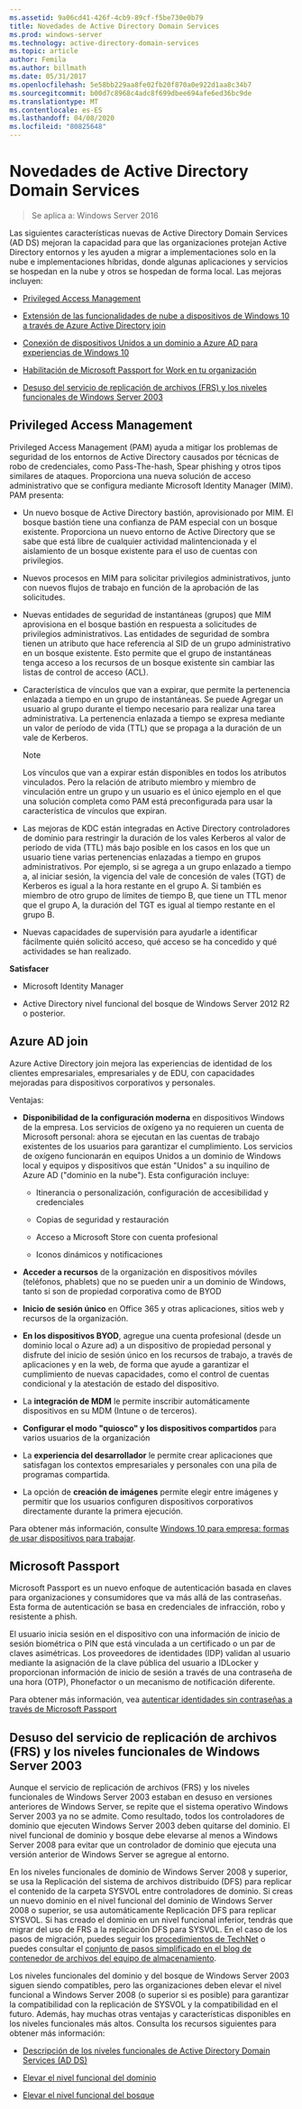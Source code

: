```yaml
---
ms.assetid: 9a06cd41-426f-4cb9-89cf-f5be730e0b79
title: Novedades de Active Directory Domain Services
ms.prod: windows-server
ms.technology: active-directory-domain-services
ms.topic: article
author: Femila
ms.author: billmath
ms.date: 05/31/2017
ms.openlocfilehash: 5e58bb229aa8fe02fb20f870a0e922d1aa8c34b7
ms.sourcegitcommit: b00d7c8968c4adc8f699dbee694afe6ed36bc9de
ms.translationtype: MT
ms.contentlocale: es-ES
ms.lasthandoff: 04/08/2020
ms.locfileid: "80825648"
---
```

# <a name="whats-new-in-active-directory-domain-services"></a>Novedades de Active Directory Domain Services 

>Se aplica a: Windows Server 2016

Las siguientes características nuevas de Active Directory Domain Services (AD DS) mejoran la capacidad para que las organizaciones protejan Active Directory entornos y les ayuden a migrar a implementaciones solo en la nube e implementaciones híbridas, donde algunas aplicaciones y servicios se hospedan en la nube y otros se hospedan de forma local. Las mejoras incluyen:  
  
-   [Privileged Access Management](https://technet.microsoft.com/library/mt150258.aspx   
)  
  
- [Extensión de las funcionalidades de nube a dispositivos de Windows 10 a través de Azure Active Directory join](https://azure.microsoft.com/documentation/articles/active-directory-azureadjoin-overview/)   
  
- [Conexión de dispositivos Unidos a un dominio a Azure AD para experiencias de Windows 10](https://azure.microsoft.com/documentation/articles/active-directory-azureadjoin-devices-group-policy/)   
  
- [Habilitación de Microsoft Passport for Work en tu organización](https://azure.microsoft.com/documentation/articles/active-directory-azureadjoin-passport-deployment/)    
  
-  [Desuso del servicio de replicación de archivos (FRS) y los niveles funcionales de Windows Server 2003](ad-ds/active-directory-functional-levels.md)  
  
  
## <a name="privileged-access-management"></a><a name="BKMK_PAM"></a>Privileged Access Management  
Privileged Access Management (PAM) ayuda a mitigar los problemas de seguridad de los entornos de Active Directory causados por técnicas de robo de credenciales, como Pass-The-hash, Spear phishing y otros tipos similares de ataques. Proporciona una nueva solución de acceso administrativo que se configura mediante Microsoft Identity Manager (MIM). PAM presenta:  
  
-   Un nuevo bosque de Active Directory bastión, aprovisionado por MIM. El bosque bastión tiene una confianza de PAM especial con un bosque existente. Proporciona un nuevo entorno de Active Directory que se sabe que está libre de cualquier actividad malintencionada y el aislamiento de un bosque existente para el uso de cuentas con privilegios.  
  
-   Nuevos procesos en MIM para solicitar privilegios administrativos, junto con nuevos flujos de trabajo en función de la aprobación de las solicitudes.  
  
-   Nuevas entidades de seguridad de instantáneas (grupos) que MIM aprovisiona en el bosque bastión en respuesta a solicitudes de privilegios administrativos. Las entidades de seguridad de sombra tienen un atributo que hace referencia al SID de un grupo administrativo en un bosque existente. Esto permite que el grupo de instantáneas tenga acceso a los recursos de un bosque existente sin cambiar las listas de control de acceso (ACL).  
  
-   Característica de vínculos que van a expirar, que permite la pertenencia enlazada a tiempo en un grupo de instantáneas. Se puede Agregar un usuario al grupo durante el tiempo necesario para realizar una tarea administrativa. La pertenencia enlazada a tiempo se expresa mediante un valor de período de vida (TTL) que se propaga a la duración de un vale de Kerberos.  
  
    > [!NOTE]  
    > Los vínculos que van a expirar están disponibles en todos los atributos vinculados. Pero la relación de atributo miembro y miembro de vinculación entre un grupo y un usuario es el único ejemplo en el que una solución completa como PAM está preconfigurada para usar la característica de vínculos que expiran.  
  
-   Las mejoras de KDC están integradas en Active Directory controladores de dominio para restringir la duración de los vales Kerberos al valor de período de vida (TTL) más bajo posible en los casos en los que un usuario tiene varias pertenencias enlazadas a tiempo en grupos administrativos. Por ejemplo, si se agrega a un grupo enlazado a tiempo a, al iniciar sesión, la vigencia del vale de concesión de vales (TGT) de Kerberos es igual a la hora restante en el grupo A. Si también es miembro de otro grupo de límites de tiempo B, que tiene un TTL menor que el grupo A, la duración del TGT es igual al tiempo restante en el grupo B.  
  
-   Nuevas capacidades de supervisión para ayudarle a identificar fácilmente quién solicitó acceso, qué acceso se ha concedido y qué actividades se han realizado.  
  
**Satisfacer**  
  
-   Microsoft Identity Manager  
  
-   Active Directory nivel funcional del bosque de Windows Server 2012 R2 o posterior.  
  
## <a name="azure-ad-join"></a><a name="BKMK_AzureADJoin"></a>Azure AD join  
Azure Active Directory join mejora las experiencias de identidad de los clientes empresariales, empresariales y de EDU, con capacidades mejoradas para dispositivos corporativos y personales.  
  
Ventajas:  
  
-   **Disponibilidad de la configuración moderna** en dispositivos Windows de la empresa. Los servicios de oxígeno ya no requieren un cuenta de Microsoft personal: ahora se ejecutan en las cuentas de trabajo existentes de los usuarios para garantizar el cumplimiento. Los servicios de oxígeno funcionarán en equipos Unidos a un dominio de Windows local y equipos y dispositivos que están "Unidos" a su inquilino de Azure AD ("dominio en la nube"). Esta configuración incluye:  
  
    -   Itinerancia o personalización, configuración de accesibilidad y credenciales  
  
    -   Copias de seguridad y restauración  
  
    -   Acceso a Microsoft Store con cuenta profesional  
  
    -   Iconos dinámicos y notificaciones  
  
-   **Acceder a recursos** de la organización en dispositivos móviles (teléfonos, phablets) que no se pueden unir a un dominio de Windows, tanto si son de propiedad corporativa como de BYOD  
  
-   **Inicio de sesión único** en Office 365 y otras aplicaciones, sitios web y recursos de la organización.  
  
-   **En los dispositivos BYOD**, agregue una cuenta profesional (desde un dominio local o Azure ad) a un dispositivo de propiedad personal y disfrute del inicio de sesión único en los recursos de trabajo, a través de aplicaciones y en la web, de forma que ayude a garantizar el cumplimiento de nuevas capacidades, como el control de cuentas condicional y la atestación de estado del dispositivo.  
  
-   La **integración de MDM** le permite inscribir automáticamente dispositivos en su MDM (Intune o de terceros).  
  
-   **Configurar el modo "quiosco" y los dispositivos compartidos** para varios usuarios de la organización  
  
-   La **experiencia del desarrollador** le permite crear aplicaciones que satisfagan los contextos empresariales y personales con una pila de programas compartida.  
  
-   La opción de **creación de imágenes** permite elegir entre imágenes y permitir que los usuarios configuren dispositivos corporativos directamente durante la primera ejecución.  
  
Para obtener más información, consulte [Windows 10 para empresa: formas de usar dispositivos para trabajar](https://azure.microsoft.com/documentation/articles/active-directory-azureadjoin-windows10-devices-overview/?rnd=1).  
  
## <a name="microsoft-passport"></a><a name="BKMK_IDLocker"></a>Microsoft Passport  
Microsoft Passport es un nuevo enfoque de autenticación basada en claves para organizaciones y consumidores que va más allá de las contraseñas. Esta forma de autenticación se basa en credenciales de infracción, robo y resistente a phish.  
  
El usuario inicia sesión en el dispositivo con una información de inicio de sesión biométrica o PIN que está vinculada a un certificado o un par de claves asimétricas. Los proveedores de identidades (IDP) validan al usuario mediante la asignación de la clave pública del usuario a IDLocker y proporcionan información de inicio de sesión a través de una contraseña de una hora (OTP), Phonefactor o un mecanismo de notificación diferente.  
  
Para obtener más información, vea [autenticar identidades sin contraseñas a través de Microsoft Passport](https://azure.microsoft.com/documentation/articles/active-directory-azureadjoin-passport/)  
  
## <a name="deprecation-of-file-replication-service-frs-and-windows-server-2003-functional-levels"></a><a name="BKMK_FRSDeprecation"></a>Desuso del servicio de replicación de archivos (FRS) y los niveles funcionales de Windows Server 2003  
Aunque el servicio de replicación de archivos (FRS) y los niveles funcionales de Windows Server 2003 estaban en desuso en versiones anteriores de Windows Server, se repite que el sistema operativo Windows Server 2003 ya no se admite. Como resultado, todos los controladores de dominio que ejecuten Windows Server 2003 deben quitarse del dominio. El nivel funcional de dominio y bosque debe elevarse al menos a Windows Server 2008 para evitar que un controlador de dominio que ejecuta una versión anterior de Windows Server se agregue al entorno.  
  
En los niveles funcionales de dominio de Windows Server 2008 y superior, se usa la Replicación del sistema de archivos distribuido (DFS) para replicar el contenido de la carpeta SYSVOL entre controladores de dominio. Si creas un nuevo dominio en el nivel funcional del dominio de Windows Server 2008 o superior, se usa automáticamente Replicación DFS para replicar SYSVOL. Si has creado el dominio en un nivel funcional inferior, tendrás que migrar del uso de FRS a la replicación DFS para SYSVOL. En el caso de los pasos de migración, puedes seguir los [procedimientos de TechNet](https://technet.microsoft.com/library/dd640019(v=WS.10).aspx) o puedes consultar el [conjunto de pasos simplificado en el blog de contenedor de archivos del equipo de almacenamiento](https://blogs.technet.com/b/filecab/archive/2014/06/25/streamlined-migration-of-frs-to-dfsr-sysvol.aspx).  
  
Los niveles funcionales del dominio y del bosque de Windows Server 2003 siguen siendo compatibles, pero las organizaciones deben elevar el nivel funcional a Windows Server 2008 (o superior si es posible) para garantizar la compatibilidad con la replicación de SYSVOL y la compatibilidad en el futuro. Además, hay muchas otras ventajas y características disponibles en los niveles funcionales más altos. Consulta los recursos siguientes para obtener más información:  
  
-   [Descripción de los niveles funcionales de Active Directory Domain Services (AD DS)](ad-ds/active-directory-functional-levels.md)  
  
-   [Elevar el nivel funcional del dominio](https://technet.microsoft.com/library/cc753104.aspx)  
  
-   [Elevar el nivel funcional del bosque](https://technet.microsoft.com/library/cc730985.aspx)  
  
